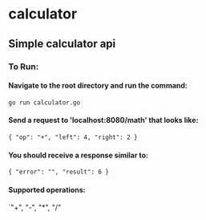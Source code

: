 # calculator

## Simple calculator api

### To Run:
#### Navigate to the root directory and run the command:
`go run calculator.go`

#### Send a request to 'localhost:8080/math' that looks like:
`{
    "op": "+",
    "left": 4,
    "right": 2
}`

#### You should receive a response similar to:
`{
    "error": "",
    "result": 6
}`

#### Supported operations:
`"+", "-", "*", "/"

